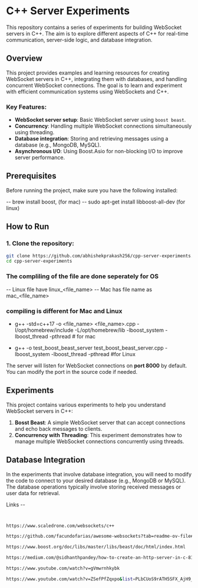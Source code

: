 # C++ Server Experiments

This repository contains a series of experiments for building WebSocket servers in C++. The aim is to explore different aspects of C++ for real-time communication, server-side logic, and database integration.

## Overview

This project provides examples and learning resources for creating WebSocket servers in C++, integrating them with databases, and handling concurrent WebSocket connections. The goal is to learn and experiment with efficient communication systems using WebSockets and C++.

### Key Features:

- **WebSocket server setup**: Basic WebSocket server using `boost beast`.
- **Concurrency**: Handling multiple WebSocket connections simultaneously using threading.
- **Database integration**: Storing and retrieving messages using a database (e.g., MongoDB, MySQL).
- **Asynchronous I/O**: Using Boost.Asio for non-blocking I/O to improve server performance.

## Prerequisites

Before running the project, make sure you have the following installed:


-- brew install boost, (for mac)
-- sudo apt-get install libboost-all-dev    (for linux)


## How to Run

### 1. Clone the repository:

```bash
git clone https://github.com/abhishekprakash256/cpp-server-experiments.git
cd cpp-server-experiments
```



### The compliling of the file are done seperately for OS 

-- Linux file have linux_<file_name>
-- Mac has file name as mac_<file_name>


### compiling is different for Mac and Linux 
- g++ -std=c++17 -o <file_name> <file_name>.cpp -I/opt/homebrew/include -L/opt/homebrew/lib -lboost_system -lboost_thread -pthread                  # for mac 

- g++ -o test_boost_beast_server test_boost_beast_server.cpp -lboost_system -lboost_thread -pthread        #for Linux          




The server will listen for WebSocket connections on **port 8000** by default. You can modify the port in the source code if needed.

## Experiments

This project contains various experiments to help you understand WebSocket servers in C++:

1. **Bosst Beast**: A simple WebSocket server that can accept connections and echo back messages to clients.
2. **Concurrency with Threading**: This experiment demonstrates how to manage multiple WebSocket connections concurrently using threads.


## Database Integration

In the experiments that involve database integration, you will need to modify the code to connect to your desired database (e.g., MongoDB or MySQL). The database operations typically involve storing received messages or user data for retrieval.


Links -- 

```bash


https://www.scaledrone.com/websockets/c++

https://github.com/facundofarias/awesome-websockets?tab=readme-ov-file#c-1

https://www.boost.org/doc/libs/master/libs/beast/doc/html/index.html

https://medium.com/@sidhanthpandey/how-to-create-an-http-server-in-c-812cee49ff77

https://www.youtube.com/watch?v=gVmwrnhkybk

https://www.youtube.com/watch?v=ZSefPfZqxpo&list=PLbCUoS9rATH5SFX_AjH9_kZ9MNZgAHYNj

```